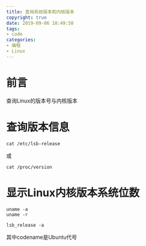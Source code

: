 ```yaml
---
title: 查询系统版本和内核版本
copyright: true
date: 2019-09-06 18:49:58
tags:
- code
categories:
- 编程
- Linux
---
```

# 前言
查询Linux的版本号与内核版本
<!--more-->
# 查询版本信息
```
cat /etc/lsb-release
```
或
```
cat /proc/version
```
# 显示Linux内核版本系统位数
```
uname -a
uname -r
```
```
lsb_release -a
```
其中codename是Ubuntu代号